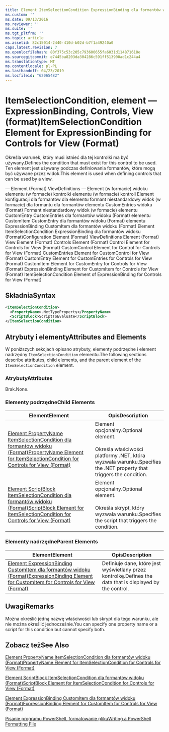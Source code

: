 ```yaml
---
title: Element ItemSelectionCondition ExpressionBinding dla formantów widoku (Format) | Dokumentacja firmy Microsoft
ms.custom: ''
ms.date: 09/13/2016
ms.reviewer: ''
ms.suite: ''
ms.tgt_pltfrm: ''
ms.topic: article
ms.assetid: 82c15014-2440-410d-b02d-b7f1a49240a0
caps.latest.revision: 7
ms.openlocfilehash: 80f375c53c205c793600655fa6031d114871618e
ms.sourcegitcommit: e7445ba8203da304286c591ff513900ad1c244a4
ms.translationtype: MT
ms.contentlocale: pl-PL
ms.lasthandoff: 04/23/2019
ms.locfileid: "62065482"
---
```

# <a name="itemselectioncondition-element-for-expressionbinding-for-controls-for-view-format"></a><span data-ttu-id="45225-102">ItemSelectionCondition, element — ExpressionBinding, Controls, View (format)</span><span class="sxs-lookup"><span data-stu-id="45225-102">ItemSelectionCondition Element for ExpressionBinding for Controls for View (Format)</span></span>

<span data-ttu-id="45225-103">Określa warunek, który musi istnieć dla tej kontrolki ma być używany.</span><span class="sxs-lookup"><span data-stu-id="45225-103">Defines the condition that must exist for this control to be used.</span></span> <span data-ttu-id="45225-104">Ten element jest używany podczas definiowania formantów, które mogą być używane przez widok.</span><span class="sxs-lookup"><span data-stu-id="45225-104">This element is used when defining controls that can be used by a view.</span></span>

<span data-ttu-id="45225-105">— Element (Format) ViewDefinitions — Element (w formacie) widoku elementu (w formacie) kontrolki elementu (w formacie) kontroli Element konfiguracji dla formantów dla elementu formant niestandardowy widok (w formacie) dla formantu dla formantów elementu CustomEntries widoku (Format) Formant niestandardowy widok (w formacie) elementu CustomEntry CustomEntries dla formantów widoku (Format) elementu CustomItem CustomEntry dla formantów widoku (Format) elementu ExpressionBinding CustomItem dla formantów widoku (Format) Element ItemSelectionCondition ExpressionBinding dla formantów widoku (Format)</span><span class="sxs-lookup"><span data-stu-id="45225-105">Configuration Element (Format) ViewDefinitions Element (Format) View Element (Format) Controls Element (Format) Control Element for Controls for View (Format) CustomControl Element for Control for Controls for View (Format) CustomEntries Element for CustomControl for View (Format) CustomEntry Element for CustomEntries for Controls for View (Format) CustomItem Element for CustomEntry for Controls for View (Format) ExpressionBinding Element for CustomItem for Controls for View (Format) ItemSelectionCondition Element of ExpressionBinding for Controls for View (Format)</span></span>

## <a name="syntax"></a><span data-ttu-id="45225-106">Składnia</span><span class="sxs-lookup"><span data-stu-id="45225-106">Syntax</span></span>

```xml
<ItemSelectionCondition>
  <PropertyName>.NetTypeProperty</PropertyName>
  <ScriptBlock>ScriptToEvaluate</ScriptBlock>
</ItemSelectionCondition>
```

## <a name="attributes-and-elements"></a><span data-ttu-id="45225-107">Atrybuty i elementy</span><span class="sxs-lookup"><span data-stu-id="45225-107">Attributes and Elements</span></span>

<span data-ttu-id="45225-108">W poniższych sekcjach opisano atrybuty, elementy podrzędne i element nadrzędny `ItemSelectionCondition` elementu.</span><span class="sxs-lookup"><span data-stu-id="45225-108">The following sections describe attributes, child elements, and the parent element of the `ItemSelectionCondition` element.</span></span>

### <a name="attributes"></a><span data-ttu-id="45225-109">Atrybuty</span><span class="sxs-lookup"><span data-stu-id="45225-109">Attributes</span></span>

<span data-ttu-id="45225-110">Brak.</span><span class="sxs-lookup"><span data-stu-id="45225-110">None.</span></span>

### <a name="child-elements"></a><span data-ttu-id="45225-111">Elementy podrzędne</span><span class="sxs-lookup"><span data-stu-id="45225-111">Child Elements</span></span>

|<span data-ttu-id="45225-112">Element</span><span class="sxs-lookup"><span data-stu-id="45225-112">Element</span></span>|<span data-ttu-id="45225-113">Opis</span><span class="sxs-lookup"><span data-stu-id="45225-113">Description</span></span>|
|-------------|-----------------|
|[<span data-ttu-id="45225-114">Element PropertyName ItemSelectionCondition dla formantów widoku (Format)</span><span class="sxs-lookup"><span data-stu-id="45225-114">PropertyName Element for ItemSelectionCondition for Controls for View (Format)</span></span>](./propertyname-element-for-itemselectioncondition-for-controls-for-view-format.md)|<span data-ttu-id="45225-115">Element opcjonalny.</span><span class="sxs-lookup"><span data-stu-id="45225-115">Optional element.</span></span><br /><br /> <span data-ttu-id="45225-116">Określa właściwości platformy .NET, która wyzwala warunku.</span><span class="sxs-lookup"><span data-stu-id="45225-116">Specifies the .NET property that triggers the condition.</span></span>|
|[<span data-ttu-id="45225-117">Element ScriptBlock ItemSelectionCondition dla formantów widoku (Format)</span><span class="sxs-lookup"><span data-stu-id="45225-117">ScriptBlock Element for ItemSelectionCondition for Controls for View (Format)</span></span>](./scriptblock-element-for-itemselectioncondition-for-controls-for-view-format.md)|<span data-ttu-id="45225-118">Element opcjonalny.</span><span class="sxs-lookup"><span data-stu-id="45225-118">Optional element.</span></span><br /><br /> <span data-ttu-id="45225-119">Określa skrypt, który wyzwala warunku.</span><span class="sxs-lookup"><span data-stu-id="45225-119">Specifies the script that triggers the condition.</span></span>|

### <a name="parent-elements"></a><span data-ttu-id="45225-120">Elementy nadrzędne</span><span class="sxs-lookup"><span data-stu-id="45225-120">Parent Elements</span></span>

|<span data-ttu-id="45225-121">Element</span><span class="sxs-lookup"><span data-stu-id="45225-121">Element</span></span>|<span data-ttu-id="45225-122">Opis</span><span class="sxs-lookup"><span data-stu-id="45225-122">Description</span></span>|
|-------------|-----------------|
|[<span data-ttu-id="45225-123">Element ExpressionBinding CustomItem dla formantów widoku (Format)</span><span class="sxs-lookup"><span data-stu-id="45225-123">ExpressionBinding Element for CustomItem for Controls for View (Format)</span></span>](./expressionbinding-element-for-customitem-for-controls-for-view-format.md)|<span data-ttu-id="45225-124">Definiuje dane, które jest wyświetlany przez kontrolkę.</span><span class="sxs-lookup"><span data-stu-id="45225-124">Defines the data that is displayed by the control.</span></span>|

## <a name="remarks"></a><span data-ttu-id="45225-125">Uwagi</span><span class="sxs-lookup"><span data-stu-id="45225-125">Remarks</span></span>

<span data-ttu-id="45225-126">Można określić jedną nazwę właściwości lub skrypt dla tego warunku, ale nie można określić jednocześnie.</span><span class="sxs-lookup"><span data-stu-id="45225-126">You can specify one property name or a script for this condition but cannot specify both.</span></span>

## <a name="see-also"></a><span data-ttu-id="45225-127">Zobacz też</span><span class="sxs-lookup"><span data-stu-id="45225-127">See Also</span></span>

[<span data-ttu-id="45225-128">Element PropertyName ItemSelectionCondition dla formantów widoku (Format)</span><span class="sxs-lookup"><span data-stu-id="45225-128">PropertyName Element for ItemSelectionCondition for Controls for View (Format)</span></span>](./propertyname-element-for-itemselectioncondition-for-controls-for-view-format.md)

[<span data-ttu-id="45225-129">Element ScriptBlock ItemSelectionCondition dla formantów widoku (Format)</span><span class="sxs-lookup"><span data-stu-id="45225-129">ScriptBlock Element for ItemSelectionCondition for Controls for View (Format)</span></span>](./scriptblock-element-for-itemselectioncondition-for-controls-for-view-format.md)

[<span data-ttu-id="45225-130">Element ExpressionBinding CustomItem dla formantów widoku (Format)</span><span class="sxs-lookup"><span data-stu-id="45225-130">ExpressionBinding Element for CustomItem for Controls for View (Format)</span></span>](./expressionbinding-element-for-customitem-for-controls-for-view-format.md)

[<span data-ttu-id="45225-131">Pisanie programu PowerShell, formatowanie pliku</span><span class="sxs-lookup"><span data-stu-id="45225-131">Writing a PowerShell Formatting File</span></span>](./writing-a-powershell-formatting-file.md)
